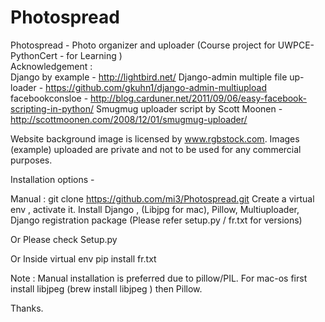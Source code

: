 Photospread
===========

Photospread - Photo organizer and uploader (Course project for UWPCE-PythonCert - for Learning )  
Acknowledgement :  
  Django by example - http://lightbird.net/
  Django-admin multiple file up-loader - https://github.com/gkuhn1/django-admin-multiupload 
  facebookconsloe - http://blog.carduner.net/2011/09/06/easy-facebook-scripting-in-python/ 
  Smugmug uploader script by Scott Moonen - http://scottmoonen.com/2008/12/01/smugmug-uploader/ 

Website background image is licensed by www.rgbstock.com. Images (example) uploaded are private and  not to  be used for any commercial purposes.


Installation options - 

Manual :
  git clone https://github.com/mi3/Photospread.git
  Create a virtual env , activate it.
  Install Django , (Libjpg for mac), Pillow, Multiuploader, Django registration package 
  (Please refer setup.py / fr.txt for versions) 

Or 
  Please check Setup.py 

Or 
  Inside virtual env pip install fr.txt
  
  
Note : Manual installation is preferred due to pillow/PIL. For mac-os first install libjpeg (brew install libjpeg ) then Pillow.

Thanks.
